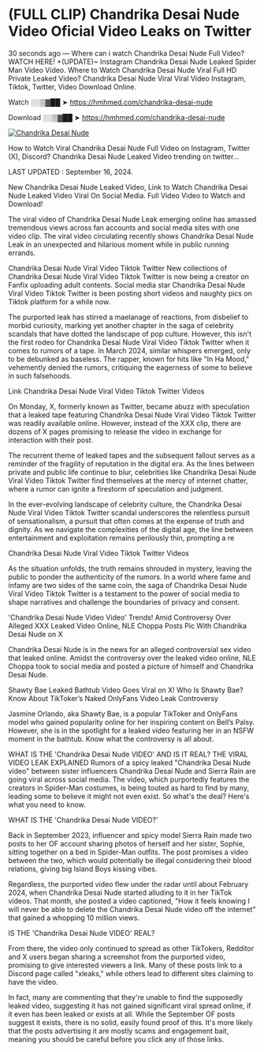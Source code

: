 # (FULL CLIP) Chandrika Desai Nude Video Oficial Video Leaks on Twitter

30 seconds ago — Where can i watch Chandrika Desai Nude Full Video? WATCH HERE! +(UPDATE)~ Instagram Chandrika Desai Nude Leaked Spider Man Video Video. Where to Watch Chandrika Desai Nude Viral Full HD Private Leaked Video? Chandrika Desai Nude Viral Viral Video Instagram, Tiktok, Twitter, Video Download Online.

Watch ░░▒▓██ ➤ https://hmhmed.com/chandrika-desai-nude

Download ░░▒▓██ ➤ https://hmhmed.com/chandrika-desai-nude

[![Chandrika Desai Nude](https://i.imgur.com/dJHk4Zq.gif)](https://hmhmed.com/chandrika-desai-nude)

How to Watch Viral Chandrika Desai Nude Full Video on Instagram, Twitter (X), Discord? Chandrika Desai Nude Leaked Video trending on twitter...

LAST UPDATED : September 16, 2024.

New Chandrika Desai Nude Leaked Video, Link to Watch Chandrika Desai Nude Leaked Video Viral On Social Media. Full Video Video to Watch and Download!

The viral video of Chandrika Desai Nude Leak emerging online has amassed tremendous views across fan accounts and social media sites with one video clip. The viral video circulating recently shows Chandrika Desai Nude Leak in an unexpected and hilarious moment while in public running errands.

Chandrika Desai Nude Viral Video Tiktok Twitter New collections of Chandrika Desai Nude Viral Video Tiktok Twitter is now being a creator on Fanfix uploading adult contents. Social media star Chandrika Desai Nude Viral Video Tiktok Twitter is been posting short videos and naughty pics on Tiktok platform for a while now.

The purported leak has stirred a maelanage of reactions, from disbelief to morbid curiosity, marking yet another chapter in the saga of celebrity scandals that have dotted the landscape of pop culture. However, this isn't the first rodeo for Chandrika Desai Nude Viral Video Tiktok Twitter when it comes to rumors of a tape. In March 2024, similar whispers emerged, only to be debunked as baseless. The rapper, known for hits like "In Ha Mood," vehemently denied the rumors, critiquing the eagerness of some to believe in such falsehoods.

Link Chandrika Desai Nude Viral Video Tiktok Twitter Videos

On Monday, X, formerly known as Twitter, became abuzz with speculation that a leaked tape featuring Chandrika Desai Nude Viral Video Tiktok Twitter was readily available online. However, instead of the XXX clip, there are dozens of X pages promising to release the video in exchange for interaction with their post.

The recurrent theme of leaked tapes and the subsequent fallout serves as a reminder of the fragility of reputation in the digital era. As the lines between private and public life continue to blur, celebrities like Chandrika Desai Nude Viral Video Tiktok Twitter find themselves at the mercy of internet chatter, where a rumor can ignite a firestorm of speculation and judgment.

In the ever-evolving landscape of celebrity culture, the Chandrika Desai Nude Viral Video Tiktok Twitter scandal underscores the relentless pursuit of sensationalism, a pursuit that often comes at the expense of truth and dignity. As we navigate the complexities of the digital age, the line between entertainment and exploitation remains perilously thin, prompting a re

Chandrika Desai Nude Viral Video Tiktok Twitter Videos

As the situation unfolds, the truth remains shrouded in mystery, leaving the public to ponder the authenticity of the rumors. In a world where fame and infamy are two sides of the same coin, the saga of Chandrika Desai Nude Viral Video Tiktok Twitter is a testament to the power of social media to shape narratives and challenge the boundaries of privacy and consent.

'Chandrika Desai Nude Video Video' Trends! Amid Controversy Over Alleged XXX Leaked Video Online, NLE Choppa Posts Pic With Chandrika Desai Nude on X

Chandrika Desai Nude is in the news for an alleged controversial sex video that leaked online. Amidst the controversy over the leaked video online, NLE Choppa took to social media and posted a picture of himself and Chandrika Desai Nude.

Shawty Bae Leaked Bathtub Video Goes Viral on X! Who Is Shawty Bae? Know About TikToker’s Naked OnlyFans Video Leak Controversy

Jasmine Orlando, aka Shawty Bae, is a popular TikToker and OnlyFans model who gained popularity online for her inspiring content on Bell’s Palsy. However, she is in the spotlight for a leaked video featuring her in an NSFW moment in the bathtub. Know what the controversy is all about.

WHAT IS THE 'Chandrika Desai Nude VIDEO' AND IS IT REAL? THE VIRAL VIDEO LEAK EXPLAINED Rumors of a spicy leaked "Chandrika Desai Nude video" between sister influencers Chandrika Desai Nude and Sierra Rain are going viral across social media. The video, which purportedly features the creators in Spider-Man costumes, is being touted as hard to find by many, leading some to believe it might not even exist. So what's the deal? Here's what you need to know.

WHAT IS THE 'Chandrika Desai Nude VIDEO?'

Back in September 2023, influencer and spicy model Sierra Rain made two posts to her OF account sharing photos of herself and her sister, Sophie, sitting together on a bed in Spider-Man outfits. The post promises a video between the two, which would potentially be illegal considering their blood relations, giving big Island Boys kissing vibes.

Regardless, the purported video flew under the radar until about February 2024, when Chandrika Desai Nude started alluding to it in her TikTok videos. That month, she posted a video captioned, "How it feels knowing I will never be able to delete the Chandrika Desai Nude video off the internet" that gained a whopping 10 million views.

IS THE 'Chandrika Desai Nude VIDEO' REAL?

From there, the video only continued to spread as other TikTokers, Redditor and X users began sharing a screenshot from the purported video, promising to give interested viewers a link. Many of these posts link to a Discord page called "xleaks," while others lead to different sites claiming to have the video.

In fact, many are commenting that they're unable to find the supposedly leaked video, suggesting it has not gained significant viral spread online, if it even has been leaked or exists at all. While the September OF posts suggest it exists, there is no solid, easily found proof of this. It's more likely that the posts advertising it are mostly scams and engagement bait, meaning you should be careful before you click any of those links.